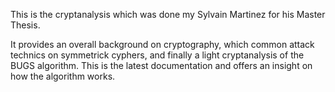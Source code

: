 This is the cryptanalysis which was done my Sylvain Martinez for his Master Thesis.

It provides an overall background on cryptography, which common attack technics on symmetrick cyphers, and finally a light cryptanalysis of the BUGS algorithm. This is the latest documentation and offers an insight on how the algorithm works.
